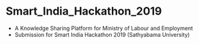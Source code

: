 # Smart_India_Hackathon_2019
* A Knowledge Sharing Platform for Ministry of Labour and Employment
* Submission for Smart India Hackathon 2019 (Sathyabama University)

